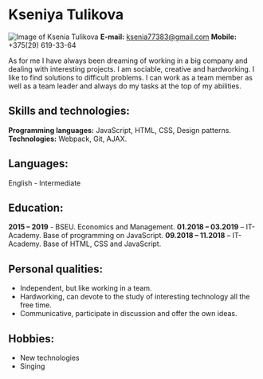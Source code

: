 # Kseniya Tulikova 
![Image of Ksenia Tulikova](https://kseniyatulikova.github.io/rsschool-cv/avatar.png?raw=true)
**E-mail:** ksenia77383@gmail.com
**Mobile:** +375(29) 619-33-64

As for me I have always been dreaming of working in a big company and dealing with interesting projects. I am sociable, creative and hardworking. I like to find solutions to difficult problems. I can work as a team member as well as a team leader and always do my tasks at the top of my abilities.
        

## Skills and technologies:
**Programming languages:** JavaScript, HTML, CSS, Design patterns.
**Technologies:** Webpack, Git, AJAX.

## Languages:
English - Intermediate

## Education:
**2015 – 2019** - BSEU. Economics and Management.
**01.2018 – 03.2019** – IT-Academy. Base of programming on JavaScript.
**09.2018 – 11.2018** – IT-Academy. Base of HTML, CSS and JavaScript.

## Personal qualities:
- Independent, but like working in a team.
- Hardworking, can devote to the study of interesting technology all the free time.
- Communicative, participate in discussion and offer the own ideas.

## Hobbies:
- New technologies
- Singing